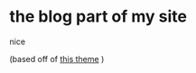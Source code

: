 # the blog part of my site

nice

(based off of [this theme](https://github.com/wowchemy/hugo-notes-theme, "this theme") )
